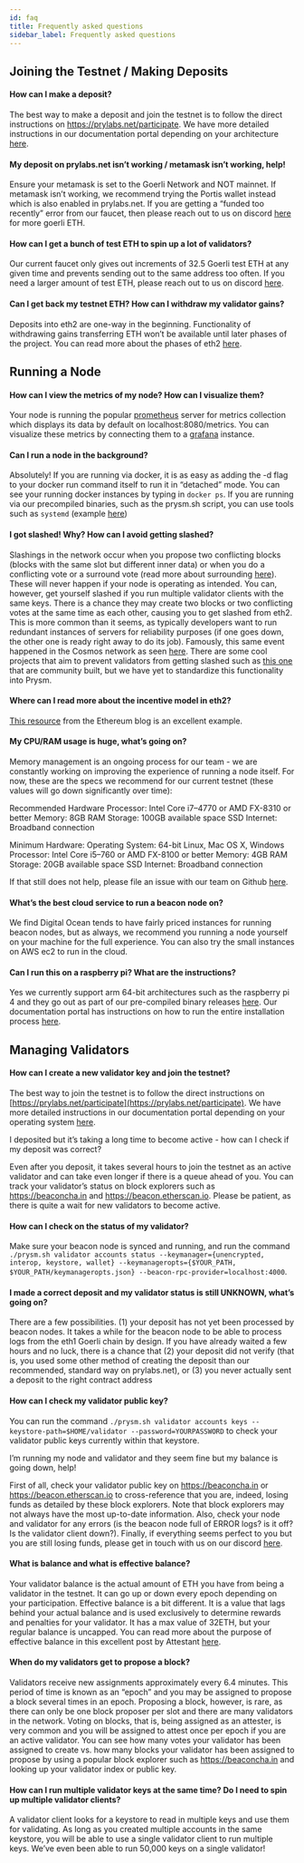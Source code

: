 ```yaml
---
id: faq
title: Frequently asked questions
sidebar_label: Frequently asked questions
---
```

## Joining the Testnet / Making Deposits

#### How can I make a deposit?

The best way to make a deposit and join the testnet is to follow the direct instructions on https://prylabs.net/participate. We have more detailed instructions in our documentation portal depending on your architecture [here](https://docs.prylabs.network/docs/install/lin/activating-a-validator/).

#### My deposit on prylabs.net isn’t working / metamask isn’t working, help!

Ensure your metamask is set to the Goerli Network and NOT mainnet. If metamask isn’t working, we recommend trying the Portis wallet instead which is also enabled in prylabs.net. If you are getting a “funded too recently” error from our faucet, then please reach out to us on discord [here](https://discord.gg/CTYGPUJ) for more goerli ETH.

#### How can I get a bunch of test ETH to spin up a lot of validators?

Our current faucet only gives out increments of 32.5 Goerli test ETH at any given time and prevents sending out to the same address too often. If you need a larger amount of test ETH, please reach out to us on discord [here](https://discord.gg/CTYGPUJ).

#### Can I get back my testnet ETH? How can I withdraw my validator gains?

Deposits into eth2 are one-way in the beginning. Functionality of withdrawing gains transferring ETH won’t be available until later phases of the project. You can read more about the phases of eth2 [here](https://docs.ethhub.io/ethereum-roadmap/ethereum-2.0/eth-2.0-phases/).

## Running a Node

#### How can I view the metrics of my node? How can I visualize them?

Your node is running the popular [prometheus](https://prometheus.io/) server for metrics collection which displays its data by default on localhost:8080/metrics. You can visualize these metrics by connecting them to a [grafana](https://grafana.com/) instance.

#### Can I run a node in the background?

Absolutely! If you are running via docker, it is as easy as adding the -d flag to your docker run command itself to run it in “detached” mode. You can see your running docker instances by typing in `docker ps`. If you are running via our precompiled binaries, such as the prysm.sh script, you can use tools such as `systemd` (example [here](https://paulgorman.org/technical/blog/20171121184114.html))

#### I got slashed! Why? How can I avoid getting slashed?

Slashings in the network occur when you propose two conflicting blocks (blocks with the same slot but different inner data) or when you do a conflicting vote or a surround vote (read more about surrounding [here](https://blog.ethereum.org/2020/01/13/validated-staking-on-eth2-1-incentives/)). These will never happen if your node is operating as intended. You can, however, get yourself slashed if you run multiple validator clients with the same keys. There is a chance they may create two blocks or two conflicting votes at the same time as each other, causing you to get slashed from eth2. This is more common than it seems, as typically developers want to run redundant instances of servers for reliability purposes (if one goes down, the other one is ready right away to do its job). Famously, this same event happened in the Cosmos network as seen [here](https://twitter.com/zmanian/status/1145072296723275776?lang=en). There are some cool projects that aim to prevent validators from getting slashed such as [this one](https://devpost.com/software/eth-2-0-validator-protection) that are community built, but we have yet to standardize this functionality into Prysm.

#### Where can I read more about the incentive model in eth2?

[This resource](https://blog.ethereum.org/2020/01/13/validated-staking-on-eth2-1-incentives/) from the Ethereum blog is an excellent example.

#### My CPU/RAM usage is huge, what’s going on?

Memory management is an ongoing process for our team - we are constantly working on improving the experience of running a node itself. For now, these are the specs we recommend for our current testnet (these values will go down significantly over time):

Recommended Hardware
Processor: Intel Core i7–4770 or AMD FX-8310 or better
Memory: 8GB RAM
Storage: 100GB available space SSD
Internet: Broadband connection

Minimum Hardware:
Operating System: 64-bit Linux, Mac OS X, Windows
Processor: Intel Core i5–760 or AMD FX-8100 or better
Memory: 4GB RAM
Storage: 20GB available space SSD
Internet: Broadband connection

If that still does not help, please file an issue with our team on Github [here](https://github.com/prysmaticlabs/prysm/issues/new?template=bug_report.md).

#### What’s the best cloud service to run a beacon node on?

We find Digital Ocean tends to have fairly priced instances for running beacon nodes, but as always, we recommend you running a node yourself on your machine for the full experience. You can also try the small instances on AWS ec2 to run in the cloud.

#### Can I run this on a raspberry pi? What are the instructions?

Yes we currently support arm 64-bit architectures such as the raspberry pi 4 and they go out as part of our pre-compiled binary releases [here](https://github.com/prysmaticlabs/prysm/releases). Our documentation portal has instructions on how to run the entire installation process [here](https://docs.prylabs.network/docs/install/arm/).

## Managing Validators

#### How can I create a new validator key and join the testnet?

The best way to join the testnet is to follow the direct instructions on [https://prylabs.net/participate](https://prylabs.net/participate). We have more detailed instructions in our documentation portal depending on your operating system [here](https://docs.prylabs.network/docs/install/lin/activating-a-validator/).

I deposited but it’s taking a long time to become active - how can I check if my deposit was correct?

Even after you deposit, it takes several hours to join the testnet as an active validator and can take even longer if there is a queue ahead of you. You can track your validator’s status on block explorers such as https://beaconcha.in and https://beacon.etherscan.io. Please be patient, as there is quite a wait for new validators to become active.

#### How can I check on the status of my validator?

Make sure your beacon node is synced and running, and run the command
`./prysm.sh validator accounts status --keymanager={unencrypted, interop, keystore, wallet} --keymanageropts={$YOUR_PATH, $YOUR_PATH/keymanageropts.json} --beacon-rpc-provider=localhost:4000`.


#### I made a correct deposit and my validator status is still UNKNOWN, what’s going on?

There are a few possibilities. (1) your deposit has not yet been processed by beacon nodes. It takes a while for the beacon node to be able to process logs from the eth1 Goerli chain by design. If you have already waited a few hours and no luck, there is a chance that (2) your deposit did not verify (that is, you used some other method of creating the deposit than our recommended, standard way on prylabs.net), or (3) you never actually sent a deposit to the right contract address

#### How can I check my validator public key?

You can run the command `./prysm.sh validator accounts keys --keystore-path=$HOME/validator --password=YOURPASSWORD` to check your validator public keys currently within that keystore.

I’m running my node and validator and they seem fine but my balance is going down, help!

First of all, check your validator public key on https://beaconcha.in or https://beacon.etherscan.io to cross-reference that you are, indeed, losing funds as detailed by these block explorers. Note that block explorers may not always have the most up-to-date information. Also, check your node and validator for any errors (is the beacon node full of ERROR logs? is it off? Is the validator client down?). Finally, if everything seems perfect to you but you are still losing funds, please get in touch with us on our discord [here](https://discord.gg/CTYGPUJ).

#### What is balance and what is effective balance?

Your validator balance is the actual amount of ETH you have from being a validator in the testnet. It can go up or down every epoch depending on your participation. Effective balance is a bit different. It is a value that lags behind your actual balance and is used exclusively to determine rewards and penalties for your validator. It has a max value of 32ETH, but your regular balance is uncapped. You can read more about the purpose of effective balance in this excellent post by Attestant [here](https://www.attestant.io/posts/understanding-validator-effective-balance/).

#### When do my validators get to propose a block?

Validators receive new assignments approximately every 6.4 minutes. This period of time is known as an “epoch” and you may be assigned to propose a block several times in an epoch. Proposing a block, however, is rare, as there can only be one block proposer per slot and there are many validators in the network. Voting on blocks, that is, being assigned as an attester, is very common and you will be assigned to attest once per epoch if you are an active validator. You can see how many votes your validator has been assigned to create vs. how many blocks your validator has been assigned to propose by using a popular block explorer such as https://beaconcha.in and looking up your validator index or public key.

#### How can I run multiple validator keys at the same time? Do I need to spin up multiple validator clients?

A validator client looks for a keystore to read in multiple keys and use them for validating. As long as you created multiple accounts in the same keystore, you will be able to use a single validator client to run multiple keys. We’ve even been able to run 50,000 keys on a single validator!
